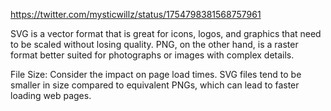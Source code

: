 https://twitter.com/mysticwillz/status/1754798381568757961

SVG is a vector format that is great for icons, logos, and graphics that need to be scaled without losing quality. PNG, on the other hand, is a raster format better suited for photographs or images with complex details. 

File Size: Consider the impact on page load times. SVG files tend to be smaller in size compared to equivalent PNGs, which can lead to faster loading web pages.